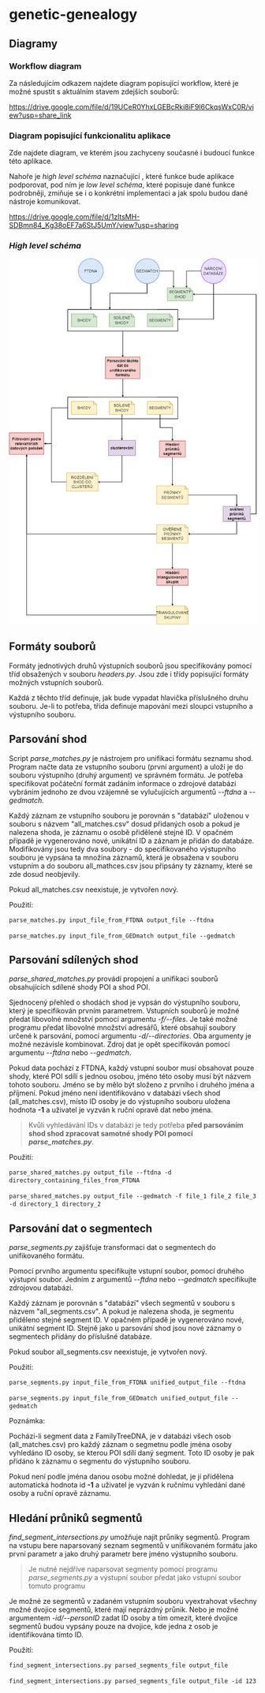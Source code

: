# genetic-genealogy

## Diagramy

### Workflow diagram
Za následujícím odkazem najdete diagram 
popisující workflow, které je možné spustit s 
aktuálním stavem zdejších souborů:

https://drive.google.com/file/d/19UCeR0YhxLGEBcRki8iF9l6CkqsWxC0R/view?usp=share_link 

### Diagram popisující funkcionalitu aplikace
Zde najdete diagram, ve kterém jsou zachyceny současné i budoucí funkce 
této aplikace. 

Nahoře je _high level schéma_ naznačující , které funkce bude aplikace podporovat, pod ním
je _low level schéma_, které popisuje dané funkce podrobněji, zmiňuje se i o konkrétní implementaci 
a jak spolu budou dané nástroje komunikovat.

https://drive.google.com/file/d/1zltsMH-SDBmn84_Kg38oEF7a6StJ5UmY/view?usp=sharing

### _High level schéma_
![high level scheme](high_level_scheme.png) 

## Formáty souborů
Formáty jednotivých druhů výstupních souborů jsou specifikovány
pomocí tříd obsažených v souboru *headers.py*.
Jsou zde i třídy popisující formáty možných vstupních souborů.

Každá z těchto tříd definuje, jak bude vypadat hlavička příslušného druhu souboru.
Je-li to potřeba, třída definuje mapování mezi sloupci vstupního a výstupního souboru.

## Parsování shod
Script *parse_matches.py* je nástrojem pro unifikaci formátu seznamu shod.
Program načte data ze vstupního souboru (první argument) a uloží je do
souboru výstupního (druhý argument) ve správném formátu.
Je potřeba specifikovat počáteční formát zadáním informace
o zdrojové databázi vybráním jednoho ze dvou vzájemně se vylučujících argumentů
*--ftdna* a *--gedmatch.*

Každý záznam ze vstupního souboru je porovnán s "databází" uloženou v souboru
s názvem "all_matches.csv" dosud přidaných osob
a pokud je nalezena shoda, je záznamu o osobě přidělené stejné ID.
V opačném případě je vygenerováno nové, unikátní ID a záznam je přidán do databáze.
Modifikovány jsou tedy dva soubory - do specifikovaného výstupního souboru 
je vypsána ta množina záznamů, která je obsažena v souboru vstupním a do souboru
all_mathces.csv jsou připsány ty záznamy, které se zde dosud neobjevily.

Pokud all_matches.csv neexistuje, je vytvořen nový. 

Použití:

    parse_matches.py input_file_from_FTDNA output_file --ftdna

    parse_matches.py input_file_from_GEDmatch output_file --gedmatch

## Parsování sdílených shod
*parse_shared_matches.py* provádí propojení a unifikaci souborů obsahujících
sdílené shody POI a shod POI.

Sjednocený přehled o shodách shod je vypsán do výstupního souboru, 
který je specifikován prvním parametrem.
Vstupních souborů je možné předat libovolné množství pomocí argumentu *-f/--files*.
Je také možné programu předat libovolné množství adresářů, které obsahují soubory určené k parsování,
pomocí argumentu *-d/--directories*.
Oba argumenty je možné nezávisle kombinovat.
Zdroj dat je opět specifikován pomocí argumentu *--ftdna* nebo *--gedmatch*.

Pokud data pochází z FTDNA, každý vstupní soubor musí obsahovat pouze shody,
které POI sdílí s jednou osobou,
jméno této osoby musí být názvem tohoto souboru.
Jméno se by mělo být složeno z prvního i druhého jména a příjmení.
Pokud jméno není identifikováno v databázi všech shod (all_matches.csv),
místo ID osoby je do výstupního souboru uložena hodnota **-1** a uživatel
je vyzván k ruční opravě dat nebo jména.

> Kvůli vyhledávání IDs v databázi je tedy potřeba **před parsováním
> shod shod zpracovat samotné shody POI
pomocí *parse_matches.py***.

Použití:

    parse_shared_matches.py output_file --ftdna -d directory_containing_files_from_FTDNA

    parse_shared_matches.py output_file --gedmatch -f file_1 file_2 file_3 -d directory_1 directory_2

## Parsování dat o segmentech
*parse_segments.py* zajišťuje transformaci dat o segmentech do unifikovaného formátu.

Pomocí prvního argumentu specifikujte vstupní soubor, pomocí druhého výstupní soubor.
Jedním z argumentů *--ftdna* nebo *--gedmatch* specifikujte zdrojovou databázi.

Každý záznam je porovnán s "databází" všech segmentů v souboru s názvem 
"all_segments.csv". A pokud je nalezena shoda, je segmentu přiděleno stejné segment
ID. V opačném případě je vygenerováno nové, unikátní segment ID.
Stejně jako u parsování shod jsou nové záznamy o segmentech přidány do příslušné databáze.

Pokud soubor all_segments.csv neexistuje, je vytvořen nový.

Použití:

    parse_segments.py input_file_from_FTDNA unified_output_file --ftdna

    parse_segments.py input_file_from_GEDmatch unified_output_file --gedmatch

Poznámka:

Pochází-li segment data z FamilyTreeDNA, je  v databázi všech osob (all_matches.csv)
pro každý záznam o segmetnu podle jména
osoby vyhledáno ID osoby, se kterou POI sdílí daný segment.
Toto ID osoby je pak přidáno k záznamu o segmentu do výstupního souboru.

Pokud není podle jména danou osobu možné dohledat, je jí přidělena automatická hodnota id
**-1** a uživatel je vyzván k ručnímu vyhledání dané osoby a ruční opravě záznamu.

## Hledání průniků segmentů
*find_segment_intersections.py* umožňuje najít průniky segmentů.
Program na vstupu bere naparsovaný seznam segmentů v unifikovaném formátu
jako první parametr a jako druhý parametr bere jméno výstupního souboru.

>Je nutné nejdříve naparsovat segmenty pomocí programu *parse_segments.py*
> a výstupní soubor předat jako vstupní soubor tomuto programu

Je možné ze segmentů v zadaném vstupním souboru vyextrahovat všechny možné 
dvojice segmentů, které mají neprázdný průnik.
Nebo je možné argumentem *-id/--personID* zadat ID osoby a tím omezit,
které dvojice segmentů budou vypsány pouze na dvojice, kde jedna z osob je
identifikována tímto ID.

Použití:

    find_segment_intersections.py parsed_segments_file output_file

    find_segment_intersections.py parsed_segments_file output_file -id 123

